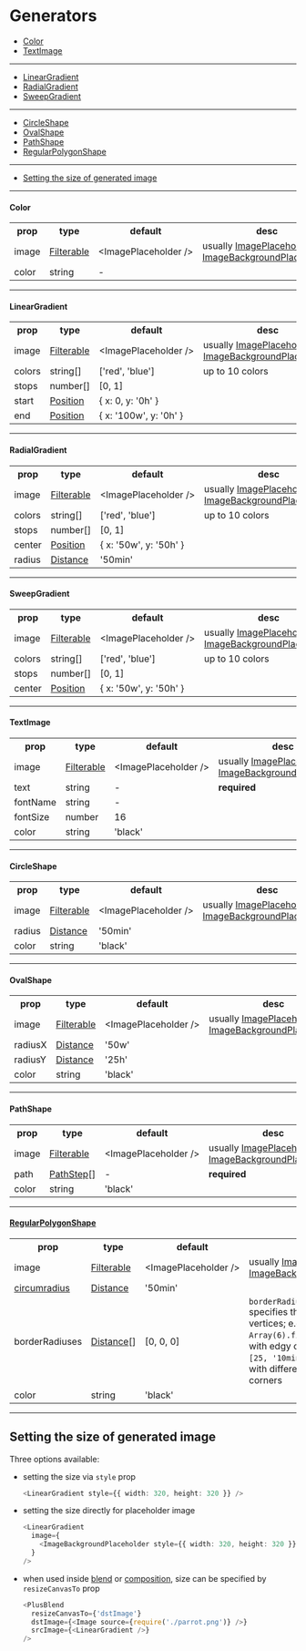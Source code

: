 # Generators

- [Color](#Color)
- [TextImage](#TextImage)
---
- [LinearGradient](#LinearGradient)
- [RadialGradient](#RadialGradient)
- [SweepGradient](#SweepGradient)
----
- [CircleShape](#CircleShape)
- [OvalShape](#OvalShape)
- [PathShape](#PathShape)
- [RegularPolygonShape](#RegularPolygonShape)
----
- [Setting the size of generated image](#Setting-the-size-of-generated-image)

---

#### Color

<table>
  <tr>
    <th>prop</th>
    <th>type</th>
    <th>default</th>
    <th>desc</th>
  </tr>
  <tr>
    <td>image</td>
    <td><a href="types.md#Filterable">Filterable</a></td>
    <td>&lt;ImagePlaceholder&nbsp;/&gt;</td>
    <td>usually <a href="types.md#ImagePlaceholder">ImagePlaceholder</a> or <a href="types.md#ImageBackgroundPlaceholder">ImageBackgroundPlaceholder</a></td>
  </tr>
  <tr>
    <td>color</td>
    <td>string</td>
    <td>-</td>
    <td></td>
  </tr>
</table>

***

#### LinearGradient

<table>
  <tr>
    <th>prop</th>
    <th>type</th>
    <th>default</th>
    <th>desc</th>
  </tr>
  <tr>
    <td>image</td>
    <td><a href="types.md#Filterable">Filterable</a></td>
    <td>&lt;ImagePlaceholder&nbsp;/&gt;</td>
    <td>usually <a href="types.md#ImagePlaceholder">ImagePlaceholder</a> or <a href="types.md#ImageBackgroundPlaceholder">ImageBackgroundPlaceholder</a></td>
  </tr>
  <tr>
    <td>colors</td>
    <td>string[]</td>
    <td>['red',&nbsp;'blue']</td>
    <td>up to 10 colors</td>
  </tr>
  <tr>
    <td>stops</td>
    <td>number[]</td>
    <td>[0,&nbsp;1]</td>
    <td></td>
  </tr>
  <tr>
    <td>start</td>
    <td><a href="types.md#Position">Position</a></td>
    <td>{&nbsp;x:&nbsp;0,&nbsp;y:&nbsp;'0h'&nbsp;}</td>
    <td></td>
  </tr>
  <tr>
    <td>end</td>
    <td><a href="types.md#Position">Position</a></td>
    <td>{&nbsp;x:&nbsp;'100w',&nbsp;y:&nbsp;'0h'&nbsp;}</td>
    <td></td>
  </tr>
</table>

***

#### RadialGradient

<table>
  <tr>
    <th>prop</th>
    <th>type</th>
    <th>default</th>
    <th>desc</th>
  </tr>
  <tr>
    <td>image</td>
    <td><a href="types.md#Filterable">Filterable</a></td>
    <td>&lt;ImagePlaceholder&nbsp;/&gt;</td>
    <td>usually <a href="types.md#ImagePlaceholder">ImagePlaceholder</a> or <a href="types.md#ImageBackgroundPlaceholder">ImageBackgroundPlaceholder</a></td>
  </tr>
  <tr>
    <td>colors</td>
    <td>string[]</td>
    <td>['red',&nbsp;'blue']</td>
    <td>up to 10 colors</td>
  </tr>
  <tr>
    <td>stops</td>
    <td>number[]</td>
    <td>[0,&nbsp;1]</td>
    <td></td>
  </tr>
  <tr>
    <td>center</td>
    <td><a href="types.md#Position">Position</a></td>
    <td>{&nbsp;x:&nbsp;'50w',&nbsp;y:&nbsp;'50h'&nbsp;}</td>
    <td></td>
  </tr>
  <tr>
    <td>radius</td>
    <td><a href="types.md#Distance">Distance</a></td>
    <td>'50min'</td>
    <td></td>
  </tr>
</table>

***

#### SweepGradient

<table>
  <tr>
    <th>prop</th>
    <th>type</th>
    <th>default</th>
    <th>desc</th>
  </tr>
  <tr>
    <td>image</td>
    <td><a href="types.md#Filterable">Filterable</a></td>
    <td>&lt;ImagePlaceholder&nbsp;/&gt;</td>
    <td>usually <a href="types.md#ImagePlaceholder">ImagePlaceholder</a> or <a href="types.md#ImageBackgroundPlaceholder">ImageBackgroundPlaceholder</a></td>
  </tr>
  <tr>
    <td>colors</td>
    <td>string[]</td>
    <td>['red',&nbsp;'blue']</td>
    <td>up to 10 colors</td>
  </tr>
  <tr>
    <td>stops</td>
    <td>number[]</td>
    <td>[0,&nbsp;1]</td>
    <td></td>
  </tr>
  <tr>
    <td>center</td>
    <td><a href="types.md#Position">Position</a></td>
    <td>{&nbsp;x:&nbsp;'50w',&nbsp;y:&nbsp;'50h'&nbsp;}</td>
    <td></td>
  </tr>
</table>

***

#### TextImage

<table>
  <tr>
    <th>prop</th>
    <th>type</th>
    <th>default</th>
    <th>desc</th>
  </tr>
  <tr>
    <td>image</td>
    <td><a href="types.md#Filterable">Filterable</a></td>
    <td>&lt;ImagePlaceholder&nbsp;/&gt;</td>
    <td>usually <a href="types.md#ImagePlaceholder">ImagePlaceholder</a> or <a href="types.md#ImageBackgroundPlaceholder">ImageBackgroundPlaceholder</a></td>
  </tr>
  <tr>
    <td>text</td>
    <td>string</td>
    <td>-</td>
    <td><strong>required</strong></td>
  </tr>
  <tr>
    <td>fontName</td>
    <td>string</td>
    <td>-</td>
    <td></td>
  </tr>
  <tr>
    <td>fontSize</td>
    <td>number</td>
    <td>16</td>
    <td></td>
  </tr>
  <tr>
    <td>color</td>
    <td>string</td>
    <td>'black'</td>
    <td></td>
  </tr>
</table>

***

#### CircleShape

<table>
  <tr>
    <th>prop</th>
    <th>type</th>
    <th>default</th>
    <th>desc</th>
  </tr>
  <tr>
    <td>image</td>
    <td><a href="types.md#Filterable">Filterable</a></td>
    <td>&lt;ImagePlaceholder&nbsp;/&gt;</td>
    <td>usually <a href="types.md#ImagePlaceholder">ImagePlaceholder</a> or <a href="types.md#ImageBackgroundPlaceholder">ImageBackgroundPlaceholder</a></td>
  </tr>
  <tr>
    <td>radius</td>
    <td><a href="types.md#Distance">Distance</a></td>
    <td>'50min'</td>
    <td></td>
  </tr>
  <tr>
    <td>color</td>
    <td>string</td>
    <td>'black'</td>
    <td></td>
  </tr>
</table>

***

#### OvalShape

<table>
  <tr>
    <th>prop</th>
    <th>type</th>
    <th>default</th>
    <th>desc</th>
  </tr>
  <tr>
    <td>image</td>
    <td><a href="types.md#Filterable">Filterable</a></td>
    <td>&lt;ImagePlaceholder&nbsp;/&gt;</td>
    <td>usually <a href="types.md#ImagePlaceholder">ImagePlaceholder</a> or <a href="types.md#ImageBackgroundPlaceholder">ImageBackgroundPlaceholder</a></td>
  </tr>
  <tr>
    <td>radiusX</td>
    <td><a href="types.md#Distance">Distance</a></td>
    <td>'50w'</td>
    <td></td>
  </tr>
  <tr>
    <td>radiusY</td>
    <td><a href="types.md#Distance">Distance</a></td>
    <td>'25h'</td>
    <td></td>
  </tr>
  <tr>
    <td>color</td>
    <td>string</td>
    <td>'black'</td>
    <td></td>
  </tr>
</table>

***

#### PathShape

<table>
  <tr>
    <th>prop</th>
    <th>type</th>
    <th>default</th>
    <th>desc</th>
  </tr>
  <tr>
    <td>image</td>
    <td><a href="types.md#Filterable">Filterable</a></td>
    <td>&lt;ImagePlaceholder&nbsp;/&gt;</td>
    <td>usually <a href="types.md#ImagePlaceholder">ImagePlaceholder</a> or <a href="types.md#ImageBackgroundPlaceholder">ImageBackgroundPlaceholder</a></td>
  </tr>
  <tr>
    <td>path</td>
    <td><a href="types.md#PathStep">PathStep</a>[]</td>
    <td>-</td>
    <td><strong>required</strong></td>
  </tr>
  <tr>
    <td>color</td>
    <td>string</td>
    <td>'black'</td>
    <td></td>
  </tr>
</table>

***

#### [RegularPolygonShape](https://en.wikipedia.org/wiki/Regular_polygon)

<table>
  <tr>
    <th>prop</th>
    <th>type</th>
    <th>default</th>
    <th>desc</th>
  </tr>
  <tr>
    <td>image</td>
    <td><a href="types.md#Filterable">Filterable</a></td>
    <td>&lt;ImagePlaceholder&nbsp;/&gt;</td>
    <td>usually <a href="types.md#ImagePlaceholder">ImagePlaceholder</a> or <a href="types.md#ImageBackgroundPlaceholder">ImageBackgroundPlaceholder</a></td>
  </tr>
  <tr>
    <td><a href="https://en.wikipedia.org/wiki/Regular_polygon#Circumradius">circumradius</a></td>
    <td><a href="types.md#Distance">Distance</a></td>
    <td>'50min'</td>
    <td></td>
  </tr>
  <tr>
    <td>borderRadiuses</td>
    <td><a href="types.md#Distance">Distance</a>[]</td>
    <td>[0, 0, 0]</td>
    <td><code>borderRadiuses.length</code> specifies the number of vertices; e.g. <code>Array(6).fill(0)</code> - hexagon with edgy corners, <code>[25,&nbsp;'10min',&nbsp;50]</code> - triangle with differently smoothed corners</td>
  </tr>
  <tr>
    <td>color</td>
    <td>string</td>
    <td>'black'</td>
    <td></td>
  </tr>
</table>

***

## Setting the size of generated image
Three options available:
- setting the size via `style` prop
  ```ts
  <LinearGradient style={{ width: 320, height: 320 }} />
  ```
- setting the size directly for placeholder image
  ```ts
  <LinearGradient
    image={
      <ImageBackgroundPlaceholder style={{ width: 320, height: 320 }} />
    }
  />
  ```
- when used inside [blend](blend_filters.md) or [composition](composition_filters.md), size can be specified by `resizeCanvasTo` prop
  ```ts
  <PlusBlend
    resizeCanvasTo={'dstImage'}
    dstImage={<Image source={require('./parrot.png')} />}
    srcImage={<LinearGradient />}
  />
  ```